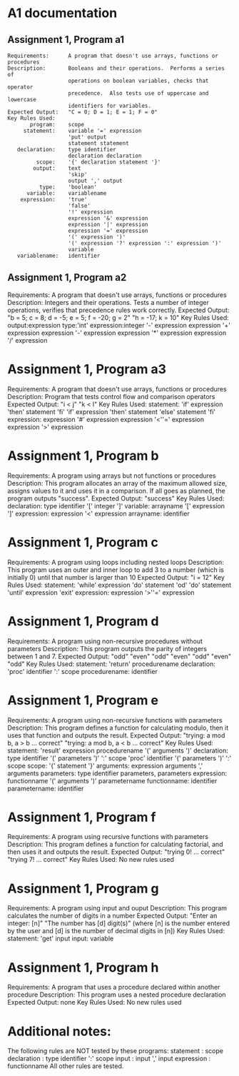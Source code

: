 # A1 documentation 
## Assignment 1, Program a1
    Requirements:      A program that doesn't use arrays, functions or procedures
    Description:       Booleans and their operations.  Performs a series of
                       operations on boolean variables, checks that operator
                       precedence.  Also tests use of uppercase and lowercase
                       identifiers for variables.
    Expected Output:   "C = 0; D = 1; E = 1; F = 0"
    Key Rules Used:
           program:    scope
         statement:    variable '=' expression
                       'put' output
                       statement statement
       declaration:    type identifier
                       declaration declaration
             scope:    '{' declaration statement '}'
            output:    text
                       'skip'
                       output ',' output
              type:    'boolean'
          variable:    variablename
        expression:    'true'
                       'false'
                       '!' expression
                       expression '&' expression
                       expression '|' expression
                       expression '=' expression
                       '(' expression ')'
                       '(' expression '?' expression ':' expression ')'
                       variable
       variablename:   identifier
## Assignment 1, Program a2
Requirements:      A program that doesn't use arrays, functions or procedures
Description:       Integers and their operations.  Tests a number of
                   integer operations, verifies that precedence rules
                   work correctly.
Expected Output:   "b = 5; c = 8; d = -5; e = 5; f = -20; g = 2"
                   "h = -17; k = 10"
Key Rules Used:
            output:expression
              type:'int'
        expression:integer
                   '-' expression
                   expression '+' expression
                   expression '-' expression
                   expression '*' expression
                   expression '/' expression
# Assignment 1, Program a3
Requirements:      A program that doesn't use arrays, functions or procedures
Description:       Program that tests control flow and comparison operators
Expected Output:   "i < j"
                   "k < l"
Key Rules Used:
     statement:    'if' expression 'then' statement 'fi'
                   'if' expression 'then' statement 'else' statement 'fi'
    expression:    expression '#' expression
                   expression '<''=' expression
                   expression '>' expression
# Assignment 1, Program b
Requirements:      A program using arrays but not functions or procedures
Description:       This program allocates an array of the maximum allowed
                   size, assigns values to it and uses it in a comparison.
                   If all goes as planned, the program outputs "success".
Expected Output:   "success"
Key Rules Used:
   declaration:    type identifier '[' integer ']'
      variable:    arrayname '[' expression ']'
    expression:    expression '<' expression
     arrayname:    identifier
# Assignment 1, Program c
Requirements:      A program using loops including nested loops
Description:       This program uses an outer and inner loop to add
                   3 to a number (which is initially 0) until that
                   number is larger than 10
Expected Output:   "i = 12"
Key Rules Used:
     statement:    'while' expression 'do' statement 'od'
                   'do' statement 'until' expression
                   'exit'
     expression:   expression '>''=' expression
# Assignment 1, Program d
Requirements:      A program using non-recursive procedures without
                   parameters
Description:       This program outputs the parity of integers between
                   1 and 7.
Expected Output:   "odd"
                   "even"
                   "odd"
                   "even"
                   "odd"
                   "even"
                   "odd"
Key Rules Used:
     statement:    'return'
                   procedurename
   declaration:    'proc' identifier ':' scope
 procedurename:    identifier
# Assignment 1, Program e
Requirements:      A program using non-recursive functions with parameters
Description:       This program defines a function for calculating modulo,
                   then it uses that function and outputs the result.
Expected Output:   "trying: a mod b, a > b ... correct"
                   "trying: a mod b, a < b ... correct"
Key Rules Used:
     statement: 'result' expression
                procedurename '(' arguments ')'
   declaration: type identifier '(' parameters ')' ':' scope
                'proc' identifier '(' parameters ')' ':' scope
         scope: '{' statement '}'
     arguments: expression
                arguments ',' arguments
    parameters: type identifier
                parameters, parameters
    expression: functionname '(' arguments ')'
                parametername
  functionname: identifier
parametername: identifier
# Assignment 1, Program f
Requirements:      A program using recursive functions with parameters
Description:       This program defines a function for calculating factorial,
                   and then uses it and outputs the result.
Expected Output:   "trying 0! ... correct"
                   "trying 7! ... correct"
Key Rules Used:    No new rules used
# Assignment 1, Program g
Requirements:    A program using input and ouput
Description:     This program calculates the number of digits in a number
Expected Output: "Enter an integer: [n]"
                 "The number has [d] digit(s)"
                 (where [n] is the number entered by the user
                 and [d] is the number of decimal digits in [n])
Key Rules Used:
     statement: 'get' input
         input: variable
# Assignment 1, Program h
Requirements:      A program that uses a procedure declared within
                   another procedure
Description:       This program uses a nested procedure declaration
Expected Output:   none
Key Rules Used:    No new rules used
# Additional notes:
The following rules are NOT tested by these programs:
statement : scope
declaration : type identifier ':' scope
input : input ',' input
expression : functionname
All other rules are tested.
